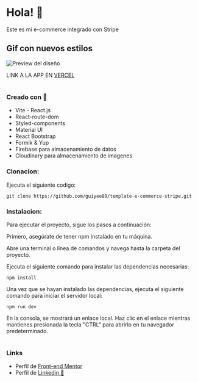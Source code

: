 # Hola! 👋
Este es mi e-commerce integrado con Stripe

## Gif con nuevos estilos

![Preview del diseño](./src/gif/e-commerce%20MercadoPago.gif)

LINK A LA APP EN [VERCEL](https://pre-entrega-guillermo-di-nanno-comision-43240.vercel.app/)
#

### Creado con 🧱

- Vite - React.js
- React-route-dom
- Styled-components
- Material UI
- React Bootstrap
- Formik & Yup
- Firebase para almacenamiento de datos
- Cloudinary para almacenamiento de imagenes


### Clonacion:
 Ejecuta el siguiente codigo:
```
git clone https://github.com/guiyee89/template-e-commerce-stripe.git
```
### Instalacion:
Para ejecutar el proyecto, sigue los pasos a continuación:

Primero, asegúrate de tener npm instalado en tu máquina.

Abre una terminal o línea de comandos y navega hasta la carpeta del proyecto.

Ejecuta el siguiente comando para instalar las dependencias necesarias:
```
npm install
```
Una vez que se hayan instalado las dependencias, ejecuta el siguiente comando para iniciar el servidor local:
```
npm run dev
```
En la consola, se mostrará un enlace local. Haz clic en el enlace mientras mantienes presionada la tecla "CTRL" para abrirlo en tu navegador predeterminado.
#
### Links

- Perfil de [Front-end Mentor](https://www.frontendmentor.io/profile/guiyee89)
- Perfil de [Linkedin 👦](https://www.linkedin.com/in/guillermo-di-nanno-b08852250/)
#